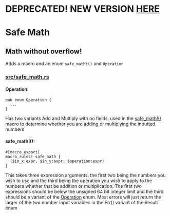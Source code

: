 # DEPRECATED! NEW VERSION [HERE](https://github.com/GotenJBZ/safe_math)
# Safe Math
## Math without overflow!
Adds a macro and an enum ```safe_math!()``` and ```Operation```
### [src/safe_math.rs](https://github.com/XDDudeGuy/safe_math/blob/master/src/safe_operations.rs)
#### Operation:
```
pub enum Operation {
  ...
}
```
Has two variants Add and Multiply with no fields, used in the [safe_math!()](#safe_math) macro to determine whether you are adding or multiplying the inputted numbers
#### safe_math!():
```
#[macro_export]
macro_rules! safe_math {
  ($in_x:expr, $in_y:expr, $operation:expr)
}
```
This takes three expression arguments, the first two being the numbers you wish to use and the third being the operation you wish to apply to the numbers whether that be addition or multiplication. The first two expressions should be below the unsigned 64 bit integer limit and the third should be a variant of the [Operation](#Operation) enum. Most errors will just return the larger of the two number input variables in the Err() variant of the Result enum

